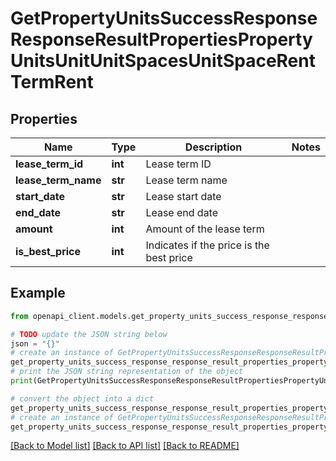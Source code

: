 # GetPropertyUnitsSuccessResponseResponseResultPropertiesPropertyUnitsUnitUnitSpacesUnitSpaceRentTermRent


## Properties

Name | Type | Description | Notes
------------ | ------------- | ------------- | -------------
**lease_term_id** | **int** | Lease term ID | 
**lease_term_name** | **str** | Lease term name | 
**start_date** | **str** | Lease start date | 
**end_date** | **str** | Lease end date | 
**amount** | **int** | Amount of the lease term | 
**is_best_price** | **int** | Indicates if the price is the best price | 

## Example

```python
from openapi_client.models.get_property_units_success_response_response_result_properties_property_units_unit_unit_spaces_unit_space_rent_term_rent import GetPropertyUnitsSuccessResponseResponseResultPropertiesPropertyUnitsUnitUnitSpacesUnitSpaceRentTermRent

# TODO update the JSON string below
json = "{}"
# create an instance of GetPropertyUnitsSuccessResponseResponseResultPropertiesPropertyUnitsUnitUnitSpacesUnitSpaceRentTermRent from a JSON string
get_property_units_success_response_response_result_properties_property_units_unit_unit_spaces_unit_space_rent_term_rent_instance = GetPropertyUnitsSuccessResponseResponseResultPropertiesPropertyUnitsUnitUnitSpacesUnitSpaceRentTermRent.from_json(json)
# print the JSON string representation of the object
print(GetPropertyUnitsSuccessResponseResponseResultPropertiesPropertyUnitsUnitUnitSpacesUnitSpaceRentTermRent.to_json())

# convert the object into a dict
get_property_units_success_response_response_result_properties_property_units_unit_unit_spaces_unit_space_rent_term_rent_dict = get_property_units_success_response_response_result_properties_property_units_unit_unit_spaces_unit_space_rent_term_rent_instance.to_dict()
# create an instance of GetPropertyUnitsSuccessResponseResponseResultPropertiesPropertyUnitsUnitUnitSpacesUnitSpaceRentTermRent from a dict
get_property_units_success_response_response_result_properties_property_units_unit_unit_spaces_unit_space_rent_term_rent_from_dict = GetPropertyUnitsSuccessResponseResponseResultPropertiesPropertyUnitsUnitUnitSpacesUnitSpaceRentTermRent.from_dict(get_property_units_success_response_response_result_properties_property_units_unit_unit_spaces_unit_space_rent_term_rent_dict)
```
[[Back to Model list]](../README.md#documentation-for-models) [[Back to API list]](../README.md#documentation-for-api-endpoints) [[Back to README]](../README.md)


